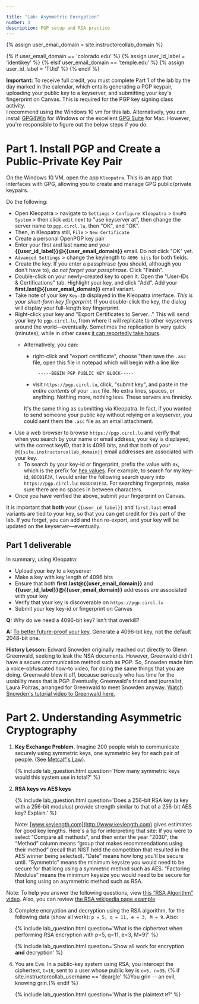 ```yaml
---

title: "Lab: Asymmetric Encryption"
number: 3
description: PGP setup and RSA practice
---
```


{% assign user_email_domain = site.instructorcollab_domain %}

{% if user_email_domain == 'colorado.edu' %}
    {% assign user_id_label = 'identikey' %}
{% elsif user_email_domain == 'temple.edu' %}
    {% assign user_id_label = 'TUid' %}
{% endif %}

<div class='alert alert-danger'><strong>Important:</strong> To receive full credit, you must complete Part 1 of the lab by the day marked in the calendar, which entails generating a PGP keypair, uploading your public key to a keyserver, and submitting your key's fingerprint on Canvas. This is required for the PGP key signing class activity.</div>

<div class='alert alert-info'>I recommend using the Windows 10 vm for this lab. Alternatively, you can install <a href="https://www.gpg4win.org/">GPG4Win</a> for Windows or the excellent <a href="https://gpgtools.org/">GPG Suite</a> for Mac. However, you're responsible to figure out the below steps if you do.</div>

# Part 1. Install PGP and Create a Public-Private Key Pair

On the Windows 10 VM, open the app `Kleopatra`. This is an app that interfaces with GPG, allowing you to create and manage GPG public/private keypairs.

Do the following:

* Open Kleopatra > navigate to `Settings` > `Configure Kleopatra` > `GnuPG System` > then click `edit` next to "use keyserver at", then change the server name to `pgp.circl.lu`, then "OK", and "OK".
* Then, in Kleopatra still, `File` > `New Certificate`
* Create a personal OpenPGP key pair
* Enter your first and last name and your **{{user_id_label}}@{{user_email_domain}}** email. Do <span class='label label-danger'>not</span> click "OK" yet.
* `Advanced Settings` > change the keylength to `4096 bits` for both fields.
* Create the key. If you enter a passphrase (you should, although you don't have to), *do not forget your passphrase*. Click "Finish".
* Double-click on your newly-created key to open it. Open the "User-IDs & Certifications" tab. Highlight your key, and click "Add". Add your **first.last@{{user_email_domain}}** email variant.
* Take note of your key `Key-ID` displayed in the Kleopatra interface. *This is your short-form key fingerprint.* If you double-click the key, the dialog will display your full-length key fingerprint.
* Right-click your key and "Export Certificates to Server..." This will send your key to `pgp.circl.lu`, from where it will replicate to other keyservers around the world—eventually. Sometimes the replication is very quick (minutes), while in other cases [it can reportedly take hours](https://security.stackexchange.com/questions/96949/how-long-before-a-key-is-visible-on-a-key-server).
    *   Alternatively, you can: 
        * right-click and "export certificate", choose "then save the `.asc` file, open this file in notepad which will begin with a line like 
                
                -----BEGIN PGP PUBLIC KEY BLOCK-----
        * visit `https://pgp.circl.lu`, click, "submit key", and paste in the _entire contents_ of your `.asc` file. No extra lines, spaces, or anything. Nothing more, nothing less. These servers are finnicky.
        
        It's the same thing as submitting via Kleopatra. In fact, if you wanted to send someone your public key without relying on a keyserver, you could sent them the `.asc` file as an email attachment.
* Use a web browser to browse `https://pgp.circl.lu` and verify that when you search by your name or email address, your key is displayed, with the correct keyID, that it is 4096 bits, and that both of your `@{{site.instructorcollab_domain}}` email addresses are associated with your key.
    * To search by your key-id or fingerprint, prefix the value with `0x`, which is the prefix for [hex values](https://en.wikipedia.org/wiki/Hexadecimal). For example, to search for my key-id, `8DC01F3A`, I would enter the following search query into `https://pgp.circl.lu`: `0x8DC01F3A`. For searching fingerprints, make sure there are no spaces in between characters.
* Once you have verified the above, submit your fingerprint on Canvas.



<div class='alert alert-info'>It is important that <strong>both</strong> your <code>{{user_id_label}}</code> and <code>first.last</code> email variants are tied to your key, so that you can get credit for this part of the lab. If you forget, you can add and then re-export, and your key will be updated on the keyserver—eventually.</div>


## Part 1 deliverable

In summary, using Kleopatra:

* Upload your key to a keyserver
* Make a key with key length of 4096 bits
* Ensure that both **first.last@{{user_email_domain}}** and **{{user_id_label}}@{{user_email_domain}}** addresses are associated with your key
* Verify that your key is discoverable on `https://pgp.circl.lu`
* Submit your key key-id or fingerprint on Canvas

**Q:** Why do we need a 4096-bit key? Isn't that overkill?

**A:** [To better future-proof your key](https://www.yubico.com/2015/02/big-debate-2048-4096-yubicos-stand/), Generate a 4096-bit key, not the default 2048-bit one. 

**History Lesson:** Edward Snowden originally reached out directly to Glenn Greenwald, seeking to leak the NSA documents. However, Greenwald didn't have a secure communication method such as PGP. So, Snowden made him a voice-obfuscated how-to video, for doing the same things that you are doing. Greenwald blew it off, because seriously who has time for the usability mess that is PGP. Eventually, Greenwald's friend and journalist, Laura Poitras, arranged for Greenwald to meet Snowden anyway. [Watch Snowden's tutorial video to Greenwald here.](https://vimeo.com/56881481)



# Part 2. Understanding Asymmetric Cryptography 



1. **Key Exchange Problem.** Imagine 200 people wish to communicate securely using symmetric keys, one symmetric key for each pair of people. (See [Metcalf's Law](http://en.wikipedia.org/wiki/Metcalf%27s_law)). 

    {% include lab_question.html question='How many symmetric keys would this system use in total?' %}

2. **RSA keys vs AES keys**

    {% include lab_question.html question='Does a 256-bit RSA key (a key with a 256-bit modulus) provide strength similar to that of a 256-bit AES key? Explain.' %}

    Note: [www.keylength.com](http://www.keylength.com) gives estimates for good key lengths. Here's a tip for interpreting that site: If you were to select "Compare all methods", and then enter the year "2030", the “Method” column means “group that makes recommendations using their method” (recall that NIST held the competition that resulted in the AES winner being selected). “Date” means how long you’ll be secure until. “Symmetric” means the minimum keysize you would need to be secure for that long using a symmetric method such as AES. “Factoring Modulus” means the minimum keysize you would need to be secure for that long using an asymmetric method such as RSA. 

<div class='alert alert-info'>Note: To help you answer the following questions, view <a href='https://youtu.be/Z8M2BTscoD4'>this “RSA Algorithm” video</a>. Also, you can review <a href='http://en.wikipedia.org/wiki/RSA_(cryptosystem)#Example'>the RSA wikipedia page example</a></div>
    
3. Complete encryption and decryption using the RSA algorithm, for the following data (show all work): `p = 5, q = 11, e = 3, M = 9`. Also:
	
    {% include lab_question.html question='What is the ciphertext when performing RSA encryption with p=5, q=11, e=3, M=9?' %}
    
    {% include lab_question.html question='Show all work for encryption <b>and</b> decryption' %}

4. You are Eve. In a public-key system using RSA, you intercept the ciphertext, `C=10`, sent to a user whose public key is `e=5, n=35`. {% if site.instructorcollab_username == 'deargle' %}You grin -- an evil, knowing grin.{% endif %}

	{% include lab_question.html question='What is the plaintext `M`?' %}
    
    
